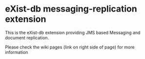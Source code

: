 eXist-db messaging-replication extension
========================================

This is the eXist-db extension providing JMS based Messaging and document replication.

Please check the wiki pages (link on right side of page) for more information

  


